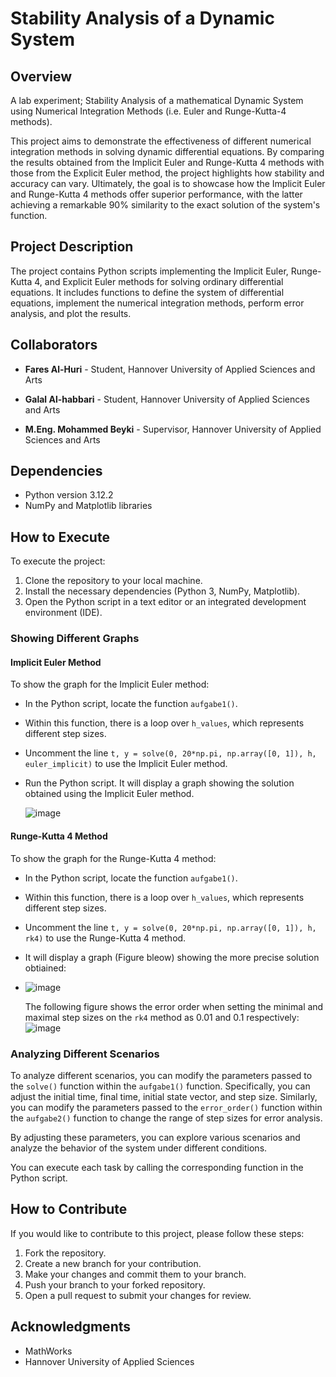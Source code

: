 


# Stability Analysis of a Dynamic System

## Overview

A lab experiment; Stability Analysis of a mathematical Dynamic System using Numerical Integration Methods (i.e. Euler and Runge-Kutta-4 methods).

This project aims to demonstrate the effectiveness of different numerical integration methods in solving dynamic differential equations. By comparing the results obtained from the Implicit Euler and Runge-Kutta 4 methods with those from the Explicit Euler method, the project highlights how stability and accuracy can vary. Ultimately, the goal is to showcase how the Implicit Euler and Runge-Kutta 4 methods offer superior performance, with the latter achieving a remarkable 90% similarity to the exact solution of the system's function.

## Project Description

The project contains Python scripts implementing the Implicit Euler, Runge-Kutta 4, and Explicit Euler methods for solving ordinary differential equations. It includes functions to define the system of differential equations, implement the numerical integration methods, perform error analysis, and plot the results.

## Collaborators

- **Fares Al-Huri** - Student, Hannover University of Applied Sciences and Arts

- **Galal Al-habbari** - Student, Hannover University of Applied Sciences and Arts

- **M.Eng. Mohammed Beyki** - Supervisor, Hannover University of Applied Sciences and Arts

## Dependencies

- Python version 3.12.2
- NumPy and Matplotlib libraries

## How to Execute

To execute the project:

1. Clone the repository to your local machine.
2. Install the necessary dependencies (Python 3, NumPy, Matplotlib).
3. Open the Python script in a text editor or an integrated development environment (IDE).

### Showing Different Graphs

#### Implicit Euler Method
To show the graph for the Implicit Euler method:
- In the Python script, locate the function `aufgabe1()`.
- Within this function, there is a loop over `h_values`, which represents different step sizes.
- Uncomment the line `t, y = solve(0, 20*np.pi, np.array([0, 1]), h, euler_implicit)` to use the Implicit Euler method.
- Run the Python script. It will display a graph showing the solution obtained using the Implicit Euler method.

  
  ![image](https://github.com/ImCavaliere/Stability-of-a-Dynamic-System/assets/92309733/a817baa3-fed9-4e12-8ff9-7ddd152bba90)


#### Runge-Kutta 4 Method
To show the graph for the Runge-Kutta 4 method:
- In the Python script, locate the function `aufgabe1()`.
- Within this function, there is a loop over `h_values`, which represents different step sizes.
- Uncomment the line `t, y = solve(0, 20*np.pi, np.array([0, 1]), h, rk4)` to use the Runge-Kutta 4 method.
- It will display a graph (Figure bleow) showing the more precise solution obtiained:
- ![image](https://github.com/ImCavaliere/Stability-of-a-Dynamic-System/assets/92309733/1b4d57d1-476b-40f9-8c01-b663b869c249)


  The following figure shows the error order when setting the minimal and maximal step sizes on the `rk4` method as 0.01 and 0.1 respectively:
  ![image](https://github.com/ImCavaliere/Stability-of-a-Dynamic-System/assets/92309733/257948c0-df90-47a8-aadd-ca74bb3dd385)

  
 

### Analyzing Different Scenarios

To analyze different scenarios, you can modify the parameters passed to the `solve()` function within the `aufgabe1()` function. Specifically, you can adjust the initial time, final time, initial state vector, and step size. Similarly, you can modify the parameters passed to the `error_order()` function within the `aufgabe2()` function to change the range of step sizes for error analysis.

By adjusting these parameters, you can explore various scenarios and analyze the behavior of the system under different conditions.


You can execute each task by calling the corresponding function in the Python script.

## How to Contribute

If you would like to contribute to this project, please follow these steps:

1. Fork the repository.
2. Create a new branch for your contribution.
3. Make your changes and commit them to your branch.
4. Push your branch to your forked repository.
5. Open a pull request to submit your changes for review.

## Acknowledgments

- MathWorks
- Hannover University of Applied Sciences

